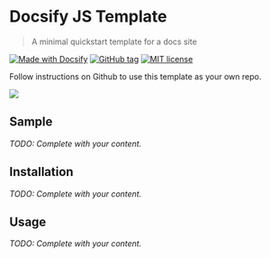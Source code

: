 <!-- TODO: Update with your values. -->
# Docsify JS Template
> A minimal quickstart template for a docs site

<!-- Choose one of these Docsify badges. The first is just text, the second looks up the latest npm version and displays it. -->
[![Made with Docsify](https://img.shields.io/badge/Made%20with-Docsify-blue.svg)](https://docsify.js.org/) <!-- [![Made with latest Docsify](https://img.shields.io/npm/v/docsify/latest?label=docsify)](https://docsify.js.org/) -->
[![GitHub tag](https://img.shields.io/github/tag/MichaelCurrin/docsify-js-template.svg)](https://GitHub.com/MichaelCurrin/docsify-js-template/tags/) <!-- TODO: Update repo links. -->
[![MIT license](https://img.shields.io/badge/License-MIT-blue.svg)](https://github.com/MichaelCurrin/docsify-js-template/blob/master/LICENSE) <!-- TODO: Update repo link and change license type if not MIT. -->

<!-- TODO: Delete below -->

Follow instructions on Github to use this template as your own repo.

<a href="https://github.com/michaelcurrin/docsify-js-tutorial/">
    <img src="https://img.shields.io/github/forks/MichaelCurrin/docsify-js-template?style=social">
</a>

<!-- TODO Delete above -->

<!-- TODO: Replace the body below with your headings and content. -->


## Sample

_TODO: Complete with your content._

## Installation

_TODO: Complete with your content._

## Usage

_TODO: Complete with your content._
